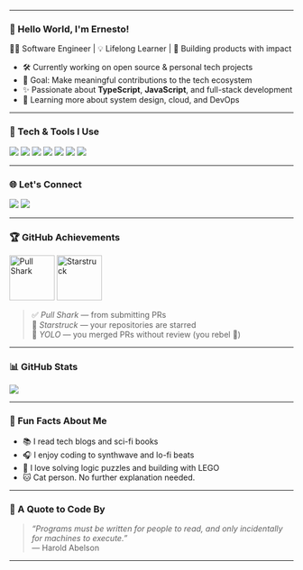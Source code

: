 <!-- Banner -->
<p align="center">
  <!-- <img src="https://i.imgur.com/z0O1f4c.gif" alt="hello world Ernesto banner" width="100%" /> -->
</p>

---

### 👋 Hello World, I'm **Ernesto**!

🧑‍💻 Software Engineer | 💡 Lifelong Learner | 🚀 Building products with impact

- 🛠️ Currently working on open source & personal tech projects
- 🎯 Goal: Make meaningful contributions to the tech ecosystem
- ✨ Passionate about **TypeScript**, **JavaScript**, and full-stack development
- 🌱 Learning more about system design, cloud, and DevOps

---

### 🧰 Tech & Tools I Use

<p align="left">
  <img src="https://img.shields.io/badge/-TypeScript-3178C6?style=flat-square&logo=typescript&logoColor=white" />
  <img src="https://img.shields.io/badge/-JavaScript-F7DF1E?style=flat-square&logo=javascript&logoColor=black" />
  <img src="https://img.shields.io/badge/-React-61DAFB?style=flat-square&logo=react&logoColor=black" />
  <img src="https://img.shields.io/badge/-Node.js-339933?style=flat-square&logo=nodedotjs&logoColor=white" />
  <img src="https://img.shields.io/badge/-Docker-2496ED?style=flat-square&logo=docker&logoColor=white" />
  <img src="https://img.shields.io/badge/-Jupyter-F37626?style=flat-square&logo=jupyter&logoColor=white" />
  <img src="https://img.shields.io/badge/-Python-3776AB?style=flat-square&logo=python&logoColor=white" />
</p>

---

### 🌐 Let's Connect

<p align="left">
  <a href="mailto:ernesto@example.com"><img src="https://img.shields.io/badge/Gmail-D14836?style=flat-square&logo=gmail&logoColor=white" /></a>
  <a href="https://twitter.com/ernestogeek"><img src="https://img.shields.io/badge/Twitter-1DA1F2?style=flat-square&logo=twitter&logoColor=white" /></a>
</p>

---

### 🏆 GitHub Achievements

<p align="left">
  <img src="https://github.com/ernestogeek/ernestogeek/blob/main/assets/pull-shark-badge.svg" alt="Pull Shark" width="80"/>
  <img src="https://github.com/ernestogeek/ernestogeek/blob/main/assets/starstruck-badge.svg" alt="Starstruck" width="80"/>
  <!-- <img src="https://github.com/ernestogeek/ernestogeek/blob/main/assets/yolo-badge.svg" alt="YOLO" width="80"/> -->
</p>

> ✅ _Pull Shark_ — from submitting PRs  
> 🌟 _Starstruck_ — your repositories are starred  
> 🚀 _YOLO_ — you merged PRs without review (you rebel 🤘)

---

### 📊 GitHub Stats

<p align="left">
  <img src="https://github-readme-stats.vercel.app/api/top-langs/?username=ernestogeek&layout=compact&theme=tokyonight" />
  <br />
  <!-- <img src="https://github-readme-stats.vercel.app/api?username=ernestogeek&show_icons=true&theme=tokyonight" /> -->
</p>

---

### 🎵 Fun Facts About Me

- 📚 I read tech blogs and sci-fi books
- 🎧 I enjoy coding to synthwave and lo-fi beats
- 🧩 I love solving logic puzzles and building with LEGO
- 🐱 Cat person. No further explanation needed.

---

### 🧠 A Quote to Code By

> _“Programs must be written for people to read, and only incidentally for machines to execute.”_  
> — Harold Abelson

---
